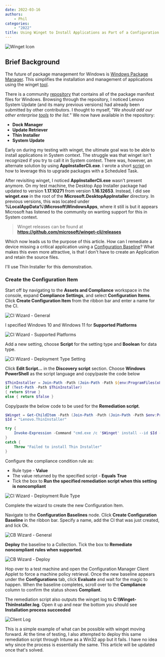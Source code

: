 ```yaml
---
date: 2022-03-16
authors:
    - Phil
categories:
    - "2022"
title: Using Winget to Install Applications as Part of a Configuration Manager Configuration Baseline
---
```


![Winget Icon](https://cdrt.github.io/mk_blog/img/2022/configmgr_ci_cb_winget/winget.png)

## Brief Background

The future of package management for Windows is [Windows Package Manager](https://docs.microsoft.com/windows/package-manager/). This simplifies the installation and management of applications using the winget [tool](https://docs.microsoft.com/windows/package-manager/winget/).
<!-- more -->
There is a community [repository](https://github.com/microsoft/winget-pkgs) that contains all of the package manifest files for Windows. Browsing through the repository, I noticed Lenovo System Update (and its many previous versions) had already been submitted by other contributors. I thought to myself, "*We should add our other enterprise [tools](https://support.lenovo.com/solutions/ht037099) to the list.*" We now have available in the repository:

- **Dock Manager**
- **Update Retriever**
- **Thin Installer**
- **System Update**

Early on during my testing with winget, the ultimate goal was to be able to install applications in System context. The struggle was that winget isn't recognized if you try to call it in System context. There was, however, an alternate solution by using **AppInstallerCli.exe**. I wrote a short [script](https://github.com/philjorgensen/Winget/blob/main/Set-WingetScheduledTask.ps1) on how to leverage this to upgrade packages with a Scheduled Task.

After revisiting winget, I noticed **AppInstallerCli.exe** wasn't present anymore. On my test machine, the Desktop App Installer package had updated to version **1.17.10271** from version **1.16.12653**. Instead, I did see **winget.exe** in the root of the **Microsoft.DesktopAppInstaller** directory. In previous versions, this was located under **%LocalAppData%\Microsoft\WindowsApps**, where it still is but it appears Microsoft has listened to the community on wanting support for this in System context.

> Winget releases can be found at **<https://github.com/microsoft/winget-cli/releases>**

Which now leads us to the purpose of this article. How can I remediate a device missing a critical application using a [Configuration Baseline](https://docs.microsoft.com/mem/configmgr/compliance/deploy-use/deploy-configuration-baselines)? What makes this even more attractive, is that I don't have to create an Application and retain the source files.

I'll use Thin Installer for this demonstration.

### Create the Configuration Item

Start off by navigating to the **Assets and Compliance** workspace in the console, expand **Compliance Settings**, and select **Configuration Items**. Click **Create Configuration Item** from the ribbon bar and enter a name for the CI.

![CI Wizard - General](https://cdrt.github.io/mk_blog/img/2022/configmgr_ci_cb_winget/image1.jpg)

I specified Windows 10 and Windows 11 for **Supported Platforms**

![CI Wizard - Supported Platforms](https://cdrt.github.io/mk_blog/img/2022/configmgr_ci_cb_winget/image2.jpg)

Add a new setting, choose **Script** for the setting type and **Boolean** for data type.

![CI Wizard - Deployment Type Setting](https://cdrt.github.io/mk_blog/img/2022/configmgr_ci_cb_winget/image3.jpg)

Click **Edit Script...** in the **Discovery script** section. Choose **Windows PowerShell** as the script language and copy/paste the code below

``` Powershell
$ThinInstaller = Join-Path -Path (Join-Path -Path ${env:ProgramFiles(x86)} -ChildPath Lenovo) -ChildPath "ThinInstaller"
if (Test-Path -Path $ThinInstaller)
{ return $true }
else { return $false }
```

Copy/paste the below code to be used for the **Remediation script**.

``` Powershell
$Winget = Get-ChildItem -Path (Join-Path -Path (Join-Path -Path $env:ProgramFiles -ChildPath "WindowsApps") -ChildPath "Microsoft.DesktopAppInstaller*_x64*\winget.exe")
$Id = "Lenovo.ThinInstaller"

try {
    Invoke-Expression -Command "cmd.exe /c '$Winget' install --id $Id --scope machine --silent --accept-source-agreements --accept-package-agreements --log C:\Winget-ThinInstaller.log"
}
catch {
    Throw "Failed to install Thin Installer"
}
```

Configure the compliance condition rule as:

- Rule type - **Value**
- The value returned by the specified script - **Equals** **True**
- Tick the box to **Run the specified remediation script when this setting is noncompliant**

![CI Wizard - Deployment Rule Type](https://cdrt.github.io/mk_blog/img/2022/configmgr_ci_cb_winget/image4.jpg)

Complete the wizard to create the new Configuration Item.

Navigate to the **Configuration Baselines** node. Click **Create Configuration Baseline** in the ribbon bar. Specify a name, add the CI that was just created, and lick Ok.

![CB Wizard - General](https://cdrt.github.io/mk_blog/img/2022/configmgr_ci_cb_winget/image5.jpg)

**Deploy** the baseline to a Collection. Tick the box to **Remediate noncompliant rules when supported**.

![CB Wizard - Deploy](https://cdrt.github.io/mk_blog/img/2022/configmgr_ci_cb_winget/image6.jpg)

Hop over to a test machine and open the Configuration Manager Client Applet to force a machine policy retrieval. Once the new baseline appears under the **Configurations** tab, click **Evaluate** and wait for the magic to happen. When the baseline completes, scroll over to the **Compliance** column to confirm the status shows **Compliant**.

The remediation script also outputs the winget log to **C:\Winget-ThinInstaller.log**. Open it up and near the bottom you should see **Installation process succeeded**

![Client Log](https://cdrt.github.io/mk_blog/img/2022/configmgr_ci_cb_winget/image7.jpg)

This is a simple example of what can be possible with winget moving forward. At the time of testing, I also attempted to deploy this same remediation script through Intune as a Win32 app but it fails. I have no idea why since the process is essentially the same. This article will be updated once that's solved.
